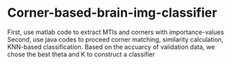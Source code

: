 # Corner-based-brain-img-classifier

First, use matlab code to extract MTIs and corners with importance-values
Second, use java codes to proceed corner matching, similarity calculation, KNN-based classification. 
        Based on the accuarcy of validation data, we chose the best theta and K to construct a classifier

